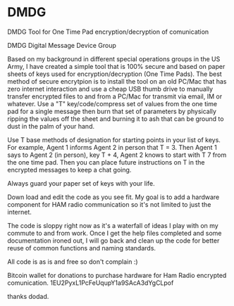DMDG
====

DMDG Tool for One Time Pad encryption/decryption of comunication

DMDG  Digital Message Device Group

Based on my background in different special operations groups in the US Army, I have created a simple tool that is 100% 
secure and based on paper sheets of keys used for encryption/decryption (One Time Pads).  The best method of 
secure encrytpion is to install the tool on an old PC/Mac that has zero internet interaction and use a cheap 
USB thumb drive to manually transfer encrypted files to and from a PC/Mac for transmit via email, IM or whatever. 
Use a "T" key/code/compress set of values from the one time pad for a single message then burn that set of parameters
by physically ripping the values off the sheet and burning it to ash that can be ground to dust in the palm of your hand.

Use T base methods of designation for starting points in your list of keys.  For example, Agent 1 informs Agent 2 
in person that T = 3.  Then Agent 1 says to Agent 2 (in person), key T + 4, Agent 2 knows to start with T 7 from 
the one time pad.  Then you can place future instructions on T in the encrypted messages to keep a chat going.

Always guard your paper set of keys with your life.  

Down load and edit the code as you see fit.  My goal is to add a hardware component for HAM radio communication 
so it's not limited to just the internet.

The code is sloppy right now as it's a waterfall of ideas I play with on my commute to and from work. Once I get the help
files completed and some documentation ironed out, I will go back and clean up the code for better reuse of common
functions and naming standards.

All code is as is and free so don't complain :)

Bitcoin wallet for donations to purchase hardware for Ham Radio encrypted comunication.
1EU2PyxL1PcFeUqupY1a9SAcA3dYgCLpof


thanks
dodad.

